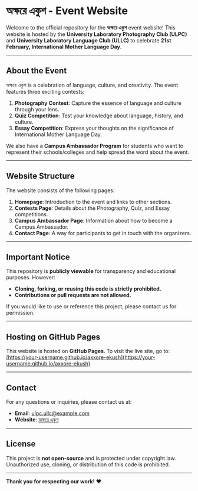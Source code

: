 # অক্ষরে একুশ - Event Website

Welcome to the official repository for the **অক্ষরে একুশ** event website! This website is hosted by the **University Laboratory Photography Club (ULPC)** and **University Laboratory Language Club (ULLC)** to celebrate **21st February, International Mother Language Day**.

---

## About the Event

অক্ষরে একুশ is a celebration of language, culture, and creativity. The event features three exciting contests:

1. **Photography Contest**: Capture the essence of language and culture through your lens.
2. **Quiz Competition**: Test your knowledge about language, history, and culture.
3. **Essay Competition**: Express your thoughts on the significance of International Mother Language Day.

We also have a **Campus Ambassador Program** for students who want to represent their schools/colleges and help spread the word about the event.

---

## Website Structure

The website consists of the following pages:

1. **Homepage**: Introduction to the event and links to other sections.
2. **Contests Page**: Details about the Photography, Quiz, and Essay competitions.
3. **Campus Ambassador Page**: Information about how to become a Campus Ambassador.
4. **Contact Page**: A way for participants to get in touch with the organizers.

---

## Important Notice

This repository is **publicly viewable** for transparency and educational purposes. However:

- **Cloning, forking, or reusing this code is strictly prohibited.**
- **Contributions or pull requests are not allowed.**

If you would like to use or reference this project, please contact us for permission.

---

## Hosting on GitHub Pages

This website is hosted on **GitHub Pages**. To visit the live site, go to:
[https://your-username.github.io/axxore-ekush](https://your-username.github.io/axxore-ekush)

---

## Contact

For any questions or inquiries, please contact us at:

- **Email**: ulpc.ullc@example.com
- **Website**: [অক্ষরে একুশ](https://your-username.github.io/axxore-ekush)

---

## License

This project is **not open-source** and is protected under copyright law. Unauthorized use, cloning, or distribution of this code is prohibited.

---

**Thank you for respecting our work!** ❤️

